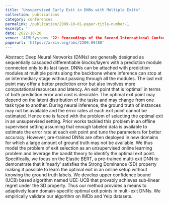 ```yaml
---
title: "Unsupervised Early Exit in DNNs with Multiple Exits"
collection: publications
category: conferences
permalink: /publication/2009-10-01-paper-title-number-1
excerpt: ''
date: 2022-10-20
venue: 'AIMLSystems '22: Proceedings of the Second International Conference on AI-ML Systems'
paperurl: 'https://arxiv.org/abs/2209.09480'
---
```


Abstract: 
Deep Neural Networks (DNNs) are generally designed as sequentially cascaded differentiable blocks/layers with a prediction module connected only to its last layer. DNNs can be attached with prediction modules at multiple points along the backbone where inference can stop at an intermediary stage without passing through all the modules. The last exit point may offer a better prediction error but also involves more computational resources and latency. An exit point that is ‘optimal’ in terms of both prediction error and cost is desirable. The optimal exit point may depend on the latent distribution of the tasks and may change from one task type to another. During neural inference, the ground truth of instances may not be available and the error rates at each exit point cannot be estimated. Hence one is faced with the problem of selecting the optimal exit in an unsupervised setting. Prior works tackled this problem in an offline supervised setting assuming that enough labeled data is available to estimate the error rate at each exit point and tune the parameters for better accuracy. However, pre-trained DNNs are often deployed in new domains for which a large amount of ground truth may not be available. We thus model the problem of exit selection as an unsupervised online learning problem and leverage the bandit theory to identify the optimal exit point. Specifically, we focus on the Elastic BERT, a pre-trained multi-exit DNN to demonstrate that it ‘nearly’ satisfies the Strong Dominance (SD) property making it possible to learn the optimal exit in an online setup without knowing the ground truth labels. We develop upper confidence bound (UCB) based algorithm named UEE-UCB that provably achieves sub-linear regret under the SD property. Thus our method provides a means to adaptively learn domain-specific optimal exit points in multi-exit DNNs. We empirically validate our algorithm on IMDb and Yelp datasets.
